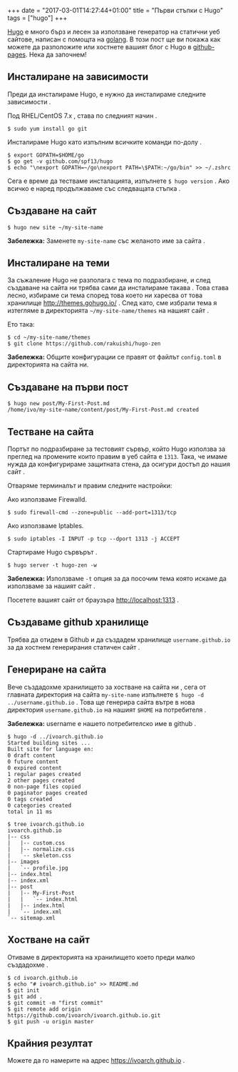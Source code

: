 +++
date = "2017-03-01T14:27:44+01:00"
title = "Първи стъпки с Hugo"
tags = ["hugo"]
+++

[Hugo](https://gohugo.io/) е много бърз и лесен за използване генератор на статични уеб сайтове, написан с помощта на [golang](https://golang.org/). В този пост ще ви покажа как можете да разположите или хостнете вашият блог с Hugo в [github-pages](https://pages.github.com/). Нека да започнем!

## Инсталиране на зависимости

Преди да инсталираме Hugo, е нужно да инсталираме следните зависимости .

Под RHEL/CentOS 7.x , става по следният начин .

```
$ sudo yum install go git
```

Инсталираме Hugo като изпълним всичките команди по-долу .

```
$ export GOPATH=$HOME/go
$ go get -v github.com/spf13/hugo
$ echo "\nexport GOPATH=~/go\nexport PATH=\$PATH:~/go/bin" >> ~/.zshrc
```

Сега е време да тестваме инсталацията, изпълнете `$ hugo version` . Ако всичко е наред продължаваме със следващата стъпка .

## Създаване на сайт

```
$ hugo new site ~/my-site-name
```

**Забележка:** Заменете `my-site-name` със желаното име зa сайта .

## Инсталиране на теми

За съжаление Hugo не разполага с тема по подразбиране, и след създаване на сайта ни трябва сами да инсталираме такава . Това става лесно, избираме си тема според това което ни харесва от това хранилище <http://themes.gohugo.io/> . След като, сме избрали тема я изтегляме в директорията `~/my-site-name/themes` на нашият сайт .

Ето така:

```
$ cd ~/my-site-name/themes
$ git clone https://github.com/rakuishi/hugo-zen
```

**Забележка:** Общите конфигурации се правят от файлът `config.toml` в директорията на сайта ни.

## Създаване на първи пост

```
$ hugo new post/My-First-Post.md 
/home/ivo/my-site-name/content/post/My-First-Post.md created
```

## Тестване на сайта
Портът по подразбиране за тестовият сървър, който Hugo използва за преглед на промените които правим в уеб сайта е `1313`. Така, че имаме нужда да конфигурираме защитната стена, да осигури достъп до нашия сайт .

Отваряме терминалът и правим следните настройки:

Ако използваме Firewalld.

```
$ sudo firewall-cmd --zone=public --add-port=1313/tcp
```

Ако използваме Iptables.

```
$ sudo iptables -I INPUT -p tcp --dport 1313 -j ACCEPT
```

Стартираме Hugo сървърът .

```
$ hugo server -t hugo-zen -w
```

**Забележка:** Използваме `-t` опция за да посочим тема която искаме да използваме за нашият сайт .

Посетете вашият сайт от браузъра <http://localhost:1313> .

## Създаваме github хранилище

Трябва да отидем в Github и да създадем хранилище `username.github.io` за да хостнем генерирания статичен сайт . 

## Генериране на сайта

Вече създадохме хранилището за хостване на сайта ни , сега от главната директория на сайта `my-site-name` изпълнете `$ hugo -d ../username.github.io` . Това ще генерира сайта вътре в нова директория `username.github.io` на нашият `$HOME` на потребителя .

**Забележка:** username е нашето потребителско име в github .

```
$ hugo -d ../ivoarch.github.io
Started building sites ...
Built site for language en:
0 draft content
0 future content
0 expired content
1 regular pages created
2 other pages created
0 non-page files copied
0 paginator pages created
0 tags created
0 categories created
total in 11 ms

$ tree ivoarch.github.io
ivoarch.github.io
|-- css
|   |-- custom.css
|   |-- normalize.css
|   `-- skeleton.css
|-- images
|   `-- profile.jpg
|-- index.html
|-- index.xml
|-- post
|   |-- My-First-Post
|   |   `-- index.html
|   |-- index.html
|   `-- index.xml
`-- sitemap.xml

```

## Хостване на сайт

Отиваме в директорията на хранилището което преди малко създадохме .

```
$ cd ivoarch.github.io
$ echo "# ivoarch.github.io" >> README.md
$ git init
$ git add .
$ git commit -m "first commit"
$ git remote add origin https://github.com/ivoarch/ivoarch.github.io.git
$ git push -u origin master
```

## Крайния резултат

Можете да го намерите на адрес <https://ivoarch.github.io> .

